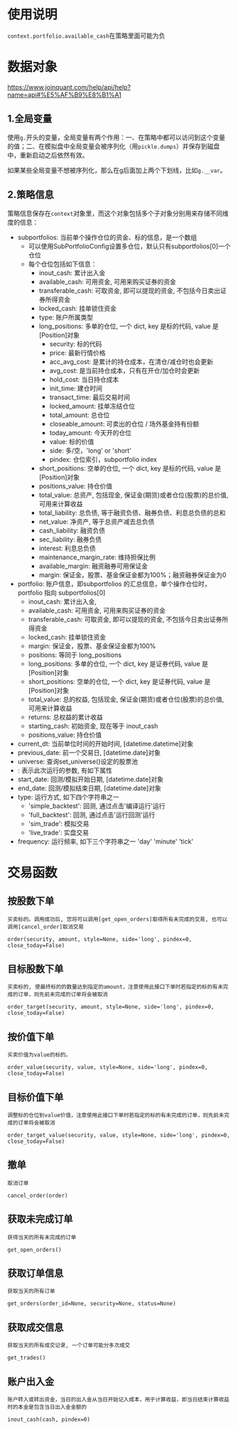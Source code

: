 # 使用说明

`context.portfolio.available_cash`在策略里面可能为负


# 数据对象

https://www.joinquant.com/help/api/help?name=api#%E5%AF%B9%E8%B1%A1

## 1.全局变量

使用`g.`开头的变量，全局变量有两个作用：一、在策略中都可以访问到这个变量的值；二、在模拟盘中全局变量会被序列化（用`pickle.dumps`）并保存到磁盘中，重新启动之后依然有效。

如果某些全局变量不想被序列化，那么在g后面加上两个下划线，比如`g.__var`。

## 2.策略信息

策略信息保存在`context`对象里，而这个对象包括多个子对象分别用来存储不同维度的信息：

- subportfolios: 当前单个操作仓位的资金、标的信息，是一个数组
  - 可以使用SubPortfolioConfig设置多仓位，默认只有subportfolios[0]一个仓位
  - 每个仓位包括如下信息：
    - inout_cash: 累计出入金
    - available_cash: 可用资金, 可用来购买证券的资金
    - transferable_cash: 可取资金, 即可以提现的资金, 不包括今日卖出证券所得资金
    - locked_cash: 挂单锁住资金
    - type: 账户所属类型
    - long_positions: 多单的仓位, 一个 dict, key 是标的代码, value 是 [Position]对象
      - security: 标的代码
      - price: 最新行情价格
      - acc_avg_cost: 是累计的持仓成本，在清仓/减仓时也会更新
      - avg_cost: 是当前持仓成本，只有在开仓/加仓时会更新
      - hold_cost: 当日持仓成本
      - init_time: 建仓时间
      - transact_time: 最后交易时间
      - locked_amount: 挂单冻结仓位
      - total_amount: 总仓位
      - closeable_amount: 可卖出的仓位 / 场外基金持有份额
      - today_amount: 今天开的仓位
      - value: 标的价值
      - side: 多/空，'long' or 'short'
      - pindex: 仓位索引，subportfolio index
    - short_positions: 空单的仓位, 一个 dict, key 是标的代码, value 是 [Position]对象
    - positions_value: 持仓价值
    - total_value: 总资产, 包括现金, 保证金(期货)或者仓位(股票)的总价值, 可用来计算收益
    - total_liability: 总负债, 等于融资负债、融券负债、利息总负债的总和
    - net_value: 净资产, 等于总资产减去总负债
    - cash_liability: 融资负债
    - sec_liability: 融券负债
    - interest: 利息总负债
    - maintenance_margin_rate: 维持担保比例
    - available_margin: 融资融券可用保证金
    - margin: 保证金，股票、基金保证金都为100%；融资融券保证金为0
- portfolio: 账户信息，即subportfolios 的汇总信息，单个操作仓位时，portfolio 指向 subportfolios[0]
  - inout_cash: 累计出入金,
  - available_cash: 可用资金, 可用来购买证券的资金
  - transferable_cash: 可取资金, 即可以提现的资金, 不包括今日卖出证券所得资金
  - locked_cash: 挂单锁住资金
  - margin: 保证金，股票、基金保证金都为100%
  - positions: 等同于 long_positions
  - long_positions: 多单的仓位, 一个 dict, key 是证券代码, value 是 [Position]对象
  - short_positions: 空单的仓位, 一个 dict, key 是证券代码, value 是 [Position]对象
  - total_value: 总的权益, 包括现金, 保证金(期货)或者仓位(股票)的总价值, 可用来计算收益
  - returns: 总权益的累计收益
  - starting_cash: 初始资金, 现在等于 inout_cash
  - positions_value: 持仓价值
- current_dt: 当前单位时间的开始时间, [datetime.datetime]对象
- previous_date: 前一个交易日, [datetime.date]对象
- universe: 查询set_universe()设定的股票池
-  : 表示此次运行的参数, 有如下属性
  - start_date: 回测/模拟开始日期, [datetime.date]对象
  - end_date: 回测/模拟结束日期, [datetime.date]对象
  - type: 运行方式, 如下四个字符串之一
    - 'simple_backtest': 回测, 通过点击'编译运行'运行
    - 'full_backtest': 回测, 通过点击'运行回测'运行
    - 'sim_trade': 模拟交易
    - 'live_trade': 实盘交易
  - frequency: 运行频率, 如下三个字符串之一 'day' 'minute' 'tick'


# 交易函数

## 按股数下单

```
买卖标的。调用成功后, 您将可以调用[get_open_orders]取得所有未完成的交易, 也可以调用[cancel_order]取消交易

order(security, amount, style=None, side='long', pindex=0, close_today=False)
```

## 目标股数下单

```
买卖标的, 使最终标的的数量达到指定的amount，注意使用此接口下单时若指定的标的有未完成的订单，则先前未完成的订单将会被取消

order_target(security, amount, style=None, side='long', pindex=0, close_today=False)
```

##  按价值下单

```
买卖价值为value的标的。

order_value(security, value, style=None, side='long', pindex=0, close_today=False)
```

## 目标价值下单

```
调整标的仓位到value价值，注意使用此接口下单时若指定的标的有未完成的订单，则先前未完成的订单将会被取消

order_target_value(security, value, style=None, side='long', pindex=0, close_today=False)
```

## 撤单

```
取消订单

cancel_order(order)
```

##  获取未完成订单

```
获得当天的所有未完成的订单

get_open_orders()
```

## 获取订单信息

```
获取当天的所有订单

get_orders(order_id=None, security=None, status=None)
```

##  获取成交信息

```
获取当天的所有成交记录, 一个订单可能分多次成交

get_trades()
```

## 账户出入金

```
账户转入或转出资金，当日的出入金从当日开始记入成本，用于计算收益，即当日结束计算收益时的本金是包含当日出入金金额的

inout_cash(cash, pindex=0)
```
